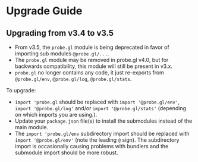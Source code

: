 # Upgrade Guide

## Upgrading from v3.4 to v3.5 

- From v3.5, the `probe.gl` module is being deprecated in favor of importing sub modules `@probe.gl/...`. 
- The `probe.gl` module may be removed in probe.gl v4.0, but for backwards compatibility, this module will still be present in v3.x.
- `probe.gl` no longer contains any code, it just re-exports from `@probe.gl/env`, `@probe.gl/log`, `@probe.gl/stats`.

To upgrade:
- `import 'probe.gl` should be replaced with `import '@probe.gl/env'`, `import '@probe.gl/log'` and/or `import '@probe.gl/stats'` (depending on which imports you are using.).
- Update your `package.json` file(s) to install the submodules instead of the main module.
- The `import 'probe.gl/env` subdirectory import should be replaced with `import '@probe.gl/env'` (note the leading `@` sign). The subdirectory import is occasionally causing problems with bundlers and the submodule import should be more robust.
